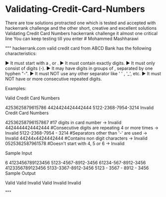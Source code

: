 # Validating-Credit-Card-Numbers 
There are tow solutions protracted one which is tested and accepted with hackerrank challenge 
and the other short, creative and excellent solutions Validating Credit Card Numbers hackerrank challenge
it almost one critical line 
You can keep testing till you enter #
Mohammed Mashharawi



""" hackerrank.com
 valid credit card from ABCD Bank has the following characteristics: 

► It must start with a ,  or . 
► It must contain exactly  digits. 
► It must only consist of digits (-). 
► It may have digits in groups of , separated by one hyphen "-". 
► It must NOT use any other separator like ' ' , '_', etc. 
► It must NOT have  or more consecutive repeated digits.

Examples:

Valid Credit Card Numbers

4253625879615786
4424424424442444
5122-2368-7954-3214
Invalid Credit Card Numbers

42536258796157867       #17 digits in card number → Invalid 
4424444424442444        #Consecutive digits are repeating 4 or more times → Invalid
5122-2368-7954 - 3214   #Separators other than '-' are used → Invalid
44244x4424442444        #Contains non digit characters → Invalid
0525362587961578        #Doesn't start with 4, 5 or 6 → Invalid


Sample Input

6
4123456789123456
5123-4567-8912-3456
61234-567-8912-3456
4123356789123456
5133-3367-8912-3456
5123 - 3567 - 8912 - 3456
Sample Output

Valid
Valid
Invalid
Valid
Invalid
Invalid

"""
